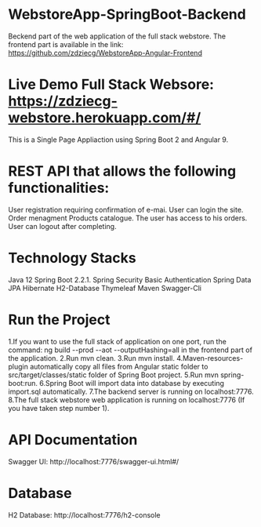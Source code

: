 # WebstoreApp-SpringBoot-Backend
Beckend part of the web application of the full stack webstore. 
The frontend part is available in the link: https://github.com/zdziecg/WebstoreApp-Angular-Frontend

# Live Demo Full Stack Websore: https://zdziecg-webstore.herokuapp.com/#/
This is a Single Page Appliaction using Spring Boot 2 and Angular 9.

# REST API that allows the following functionalities:

User registration requiring confirmation of e-mai.
User can login the site.
Order menagment
Products catalogue.
The user has access to his orders.
User can logout after completing.

# Technology Stacks

Java 12
Spring Boot 2.2.1.
Spring Security
Basic Authentication
Spring Data JPA
Hibernate
H2-Database
Thymeleaf
Maven
Swagger-Cli

# Run the Project

1.If you want to use the full stack of application on one port,
run the command: ng build --prod --aot --outputHashing=all
in the frontend part of the application.
2.Run mvn clean.
3.Run mvn install.
4.Maven-resources-plugin automatically copy all files from Angular static folder to src/target/classes/static folder of Spring Boot project.
5.Run mvn spring-boot:run.
6.Spring Boot will import data into database by executing import.sql automatically.
7.The backend server is running on localhost:7776.
8.The full stack webstore web application is running on localhost:7776 (If you have taken step number 1).

# API Documentation
Swagger UI: http://localhost:7776/swagger-ui.html#/
# Database
H2 Database: http://localhost:7776/h2-console
